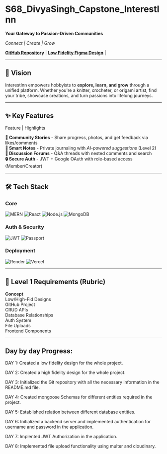 # S68_DivyaSingh_Capstone_InterestInn

**Your Gateway to Passion-Driven Communities**  

*Connect | Create | Grow*

**[GitHub Repository](https://github.com/kalviumcommunity/S68_DivyaSingh_Capstone_InterestInn)** |
**[Low Fidelity Figma Design](https://www.figma.com/design/0UQNOXfDOP8AQkMKsQAxeu/Low-Fidelity-Design?node-id=0-1&t=sWzrKxhw3Ha4wcQJ-1)** |

---

## 🎯 Vision 
InterestInn empowers hobbyists to **explore, learn, and grow** through a unified platform. Whether you're a knitter, crocheter, or origami artist, find your tribe, showcase creations, and turn passions into lifelong journeys.

---

## ✨ Key Features
 Feature                    | Highlights                                                    

 **📖 Community Stories** - Share progress, photos, and get feedback via likes/comments              
 **📝 Smart Notes**       - Private journaling with *AI-powered suggestions* (Level 2)               
 **💬 Discussion Forums** - Q&A threads with nested comments and search                              
 **🔒 Secure Auth**       - JWT + Google OAuth with role-based access (Member/Creator)               

---

## 🛠️ Tech Stack
### **Core**
![MERN](https://img.shields.io/badge/MERN-FullStack-47A248?logo=mongodb&logoColor=white)
![React](https://img.shields.io/badge/React-18.2-61DAFB?logo=react)
![Node.js](https://img.shields.io/badge/Node.js-20.x-339933?logo=nodedotjs)
![MongoDB](https://img.shields.io/badge/MongoDB-7.0-47A248?logo=mongodb)

### **Auth & Security**
![JWT](https://img.shields.io/badge/JWT-Auth-000000?logo=jsonwebtokens)
![Passport](https://img.shields.io/badge/Passport-Google_OAuth-4285F4?logo=google)

### **Deployment**
![Render](https://img.shields.io/badge/Render-Backend-46E3B7?logo=render)
![Vercel](https://img.shields.io/badge/Vercel-Frontend-000000?logo=vercel)

---

## 📌 Level 1 Requirements (Rubric)
**Concept**    
Low/High-Fid Designs    
GitHub Project     
CRUD APIs               
Database Relationships  
Auth System             
File Uploads          
Frontend Components  

---

## Day by day Progress:

DAY 1: Created a low fidelity design for the whole project.

DAY 2: Created a high fidelity design for the whole project.

DAY 3: Initialized the Git repository with all the necessary information in the README.md file.

DAY 4: Created mongoose Schemas for different entities required in the project.

DAY 5: Established relation between different database entities.

DAY 6: Initialized a backend server and implemented authentication for username and password in the application.

DAY 7: Implented JWT Authorization in the application.

DAY 8: Implemented file upload functionality using multer and cloudinary.


